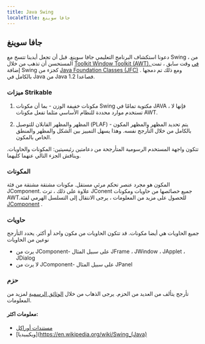```yaml
---
title: Java Swing
localeTitle: جافا سوينغ
---
```

## جافا سوينغ

دعونا استكشاف البرنامج التعليمي جافا سوينغ. قبل أن تجعل أيدينا تتسخ مع Swing ، من المستحسن أن تذهب من خلال [Toolkit Window Toolkit (AWT). في](https://www.studytonight.com/java/java-awt.php) وقت سابق ، تمت إضافة Swing كجزء من [Java Foundation Classes (JFC)](https://en.wikipedia.org/wiki/Java_Foundation_Classes) . ومع ذلك تم دمجها بالكامل في Java من Java 1.2 فصاعدا.

### ميزات Strikable

1.  مكونات خفيفة الوزن - بما أن مكونات Swing مكتوبة تمامًا في JAVA ، فإنها لا تستخدم موارد محددة للنظام الأساسي مثلما تفعل مكونات AWT.
    
2.  المظهر والمظهر القابلان للتوصيل (PLAF) - يتم تحديد المظهر والمظهر المكون بالكامل من خلال التأرجح نفسه. وهذا يسهل التمييز بين الشكل والمظهر والمنطق الخاص بالمكون.
    

تتكون واجهة المستخدم الرسومية المتأرجحة من دعامتين رئيسيتين: المكونات والحاويات. ويناقش الجزء التالي عنهما كليهما.

### المكونات

المكون هو مجرد عنصر تحكم مرئي مستقل. مكونات مشتقة مشتقة من فئة JComponent. علاوة على ذلك ، ترث JConent جميع خصائصها من حاويات ومكونات AWT.للحصول على مزيد من المعلومات ، يرجى الانتقال إلى التسلسل الهرمي لفئة [JComponent](https://docs.oracle.com/javase/tutorial/uiswing/components/jcomponent.html) .

### حاويات

جميع الحاويات هي أيضا مكونات. قد تتكون الحاويات من مكون واحد أو أكثر. يحدد التأرجح نوعين من الحاويات

*   يرث من JComponent- على سبيل المثال JFrame ، JWindow ، JApplet ، JDialog
*   لا يرث من JComponent- على سبيل المثال JPanel

### حزم

تأرجح يتألف من العديد من الحزم. يرجى الذهاب من خلال [الوثائق الرسمية](https://docs.oracle.com/javase/7/docs/api/javax/swing/package-use.html) لمزيد من المعلومات.

#### معلومات اكثر:

*   [مستندات أوراكل](https://docs.oracle.com/javase/7/docs/api/javax/swing/package-use.html)
*   [ويكيبيديا](https://en.wikipedia.org/wiki/Swing_(Java)
